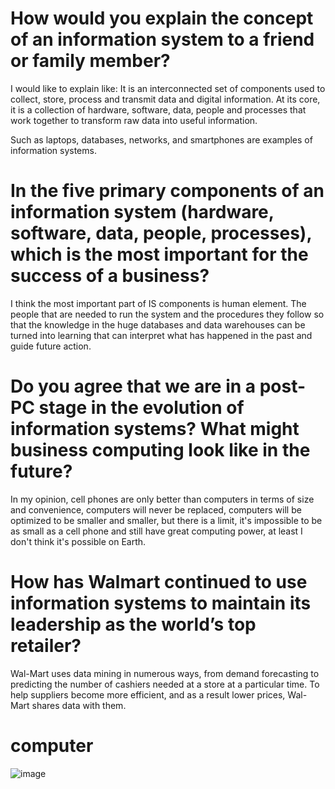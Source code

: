 # How would you explain the concept of an information system to a friend or family member?

I would like to explain like: It is an interconnected set of components used to collect, store, process and transmit data and digital information. At its core, it is a collection of hardware, software, data, people and processes that work together to transform raw data into useful information. 

Such as laptops, databases, networks, and smartphones are examples of information systems.

# In the five primary components of an information system (hardware, software, data, people, processes), which is the most important for the success of a business?

I think the most important part of IS components is human element. The people that are needed to run the system and the procedures they follow so that the knowledge in the huge databases and data warehouses can be turned into learning that can interpret what has happened in the past and guide future action.

# Do you agree that we are in a post-PC stage in the evolution of information systems? What might business computing look like in the future?

In my opinion, cell phones are only better than computers in terms of size and convenience, computers will never be replaced, computers will be optimized to be smaller and smaller, but there is a limit, it's impossible to be as small as a cell phone and still have great computing power, at least I don't think it's possible on Earth.

# How has Walmart continued to use information systems to maintain its leadership as the world’s top retailer?

Wal-Mart uses data mining in numerous ways, from demand forecasting to predicting the number of cashiers needed at a store at a particular time. To help suppliers become more efficient, and as a result lower prices, Wal-Mart shares data with them.

# computer
![image](https://github.com/user-attachments/assets/fa96191b-e413-485c-aac0-2b2ab80ca811)
